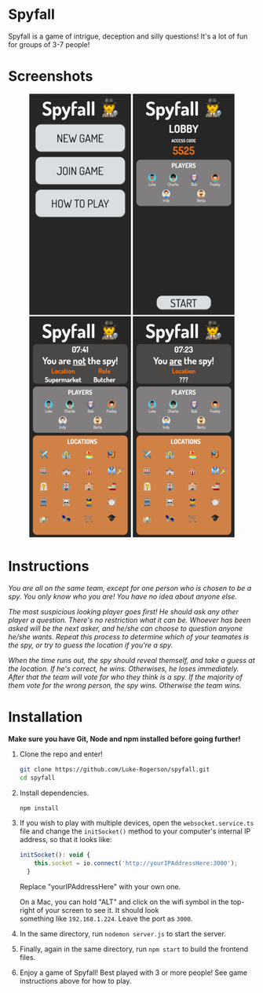 # Spyfall

Spyfall is a game of intrigue, deception and silly questions! It's a lot of fun for groups of 3-7 people!

# Screenshots
<p align="center" >
  <img src="screenshots/spyfall1.png" height="450"/>
  <img src="screenshots/spyfall2.png" height="450"/>
  <img src="screenshots/spyfall3.png" height="450"/>
  <img src="screenshots/spyfall4.png" height="450"/>
</p>

# Instructions
_You are all on the same team, except for one person who is chosen to be a spy. You only know who you are! You have
no idea about anyone else._    
    
_The most suspicious looking player goes first! He should ask any other player a question. There's no restriction
what it can be. Whoever has been asked will be the next asker, and he/she can choose to question anyone he/she wants. Repeat this process to determine which of your teamates is the spy, or try to guess the location if you're a spy._    
    
_When the time runs out, the spy should reveal themself, and take a guess at the location. If he's correct, he wins. Otherwises, he loses immediately. After that the team will vote for who they think is a spy. If the majority of them vote
for the wrong person, the spy wins. Otherwise the team wins._    
    
# Installation
**Make sure you have Git, Node and npm installed before going further!**

1. Clone the repo and enter!

   ```bash
   git clone https://github.com/Luke-Rogerson/spyfall.git
   cd spyfall
   ```
2. Install dependencies.

   ```bash
   npm install
   ```
3. If you wish to play with multiple devices, open the ```websocket.service.ts``` file and change the ```initSocket()```        method to your computer's internal IP address, so that it looks like:     
   ````javascript
   initSocket(): void {
       this.socket = io.connect('http://yourIPAddressHere:3000');
     }
   ````
   Replace "yourIPAddressHere" with your own one.    
       
   On a Mac, you can hold "ALT" and click on the wifi symbol in the top-right of your screen to see it. It should look       
   something like ```192.168.1.224```. Leave the port as ```3000```.
4. In the same directory, run ```nodemon server.js``` to start the server.
5. Finally, again in the same directory, run ```npm start``` to build the frontend files.
6. Enjoy a game of Spyfall! Best played with 3 or more people! See game instructions above for how to play.
